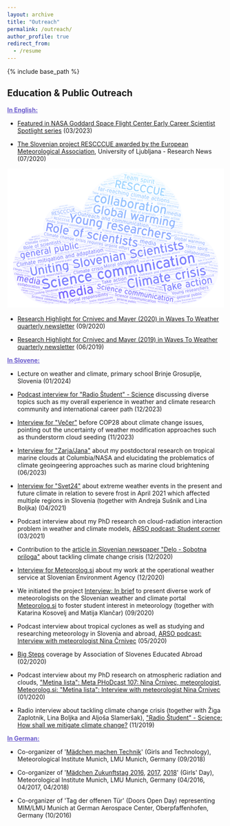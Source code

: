 ```yaml
---
layout: archive
title: "Outreach"
permalink: /outreach/
author_profile: true
redirect_from:
  - /resume
---
```


{% include base_path %}

## Education & Public Outreach

<b><font color="slateblue"><u>In English:</u></font></b> 

* [Featured in NASA Goddard Space Flight Center Early Career Scientist Spotlight series](https://science.gsfc.nasa.gov/600/ECSS/Nina-Crnivec.html) (03/2023)<br/>

* [The Slovenian project RESCCCUE awarded by the European Meteorological Association](https://www.uni-lj.si/research_and_development/research_news/interdisciplinary_research/2020070315391882/the_slovenian_project_rescccue_awarded_by_the_european_meteorological_association/), University of Ljubljana - Research News (07/2020)

![RESCCCUE Word Art](/images/RESCCCUE_WordArt.png)

* [Research Highlight for Crnivec and Mayer (2020) in Waves To Weather quarterly newsletter](https://www.wavestoweather.de/communication/dissemination-activities/publications/quarterly_newsletter/2020/w2w_newsletter_q3_2020.pdf) (09/2020)<br/>

* [Research Highlight for Crnivec and Mayer (2019) in Waves To Weather quarterly newsletter](https://www.wavestoweather.de/communication/dissemination-activities/publications/quarterly_newsletter/2019/w2w_newsletter_q2_20191.pdf) (06/2019)<br/>

<b><font color="slateblue"><u>In Slovene:</u></font></b> 

* Lecture on weather and climate, primary school Brinje Grosuplje, Slovenia (01/2024)

* [Podcast interview for "Radio Študent" - Science](https://radiostudent.si/znanost/odprti-termin-za-znanost/nocni-program-znanstvene-redakcije-0) discussing diverse topics such as my overall experience in weather and climate research community and international career path (12/2023)

* [Interview for "Večer"](https://vecer.com/slovenija/resevanje-sveta-pred-podnebnim-zlomom-lahko-clovek-spreminja-vreme-in-podnebje-10344702) before COP28 about climate change issues, pointing out the uncertainty of weather modification approaches such as thunderstorm cloud seeding (11/2023)

* [Interview for "Zarja/Jana"](https://novice.svet24.si/revija/jana/clanek/zgodbe/649140df5a399/kako-naredis-oblak) about my postdoctoral research on tropical marine clouds at Columbia/NASA and elucidating the problematics of climate geoingeering approaches such as marine cloud brightening (06/2023)

* [Interview for "Svet24"](https://novice.svet24.si/clanek/novice/slovenija/6073055dc2e54/najvec-skode-bodo-utrpeli-slovenski-sadjarji-vinogradniki-in-cebelarji) about extreme weather events in the present and future climate in relation to severe frost in April 2021 which affected multiple regions in Slovenia (together with Andreja Sušnik and Lina Boljka) (04/2021)

* Podcast interview about my PhD research on cloud-radiation interaction problem in weather and climate models, [ARSO podcast: Student corner](https://meteo.arso.gov.si/uploads/probase/www/fproduct/media/sl/podcast/podcast_20210317_ep057.mp3) (03/2021)

* Contribution to the [article in Slovenian newspaper "Delo - Sobotna priloga"](https://www.delo.si/sobotna-priloga/razglednice-z-vroce-strani-alp/) about tackling climate change crisis (12/2020)

* [Interview for Meteorolog.si](https://meteorolog.si/index.php/2020/12/18/nina-crnivec/) about my work at the operational weather service at Slovenian Environment Agency (12/2020)

* We initiated the project [Interview: In brief](http://meteorolog.si/index.php/2020/09/15/napovednik-intervjuji-na-kratko/) to present diverse work of meteorologists on the Slovenian weather and climate portal [Meteorolog.si](http://meteorolog.si/) to foster student interest in meteorology (together with Katarina Kosovelj and Matija Klančar) (09/2020)

* Podcast interview about tropical cyclones as well as studying and researching meteorology in Slovenia and abroad, [ARSO podcast: Interview with meteorologist Nina Črnivec](http://www.meteo.si/uploads/probase/www/fproduct/media/sl/podcast/podcast_20200520_ep040.mp3) (05/2020)

* [Big Steps](https://www.facebook.com/dvtis/photos/a.1017215245070418/1956902154435051/?type=3&theater) coverage by Association of Slovenes Educated Abroad (02/2020)

* Podcast interview about my PhD research on atmospheric radiation and clouds, ["Metina lista": Meta PHoDcast 107: Nina Črnivec, meteorologist](https://metinalista.si/meta-phodcast-107-nina-crnivec-meteorologinja/), [Meteorolog.si: "Metina lista": Interview with meteorologist Nina Črnivec](http://meteorolog.si/index.php/2020/02/03/metina-lista-intervju-z-meteorologinjo-nino-crnivec/) (01/2020)

* Radio interview about tackling climate change crisis (together with Žiga Zaplotnik, Lina Boljka and Aljoša Slameršak), ["Radio Študent" - Science: How shall we mitigate climate change?](https://radiostudent.si/znanost/zr-intervju/kako-bomo-bla%C5%BEili-podnebne-spremembe?fbclid=IwAR2y3n6dfT9tYwNvE19qQpJQxxlx4NXMCNswiruB8Ier-CspBRPHdpXCQM4) (11/2019)<br/> 

<!---
* Our 'Request of Slovenian researchers to take immediate action on improving the climate change mitigation and adaptation policy' (joint work with [Žiga Zaplotnik](https://zaplotnik.github.io/), [Lina Boljka](https://lina-boljka.github.io/) and [Aljoša Slameršak](https://ictaweb.uab.cat/personal_detail.php?id=4088)) has received extensive media coverage (11-12/2019):
> - **RTV-SLO (MMC):** [Znanstveniki: Slovenija ne kaže pripravljenosti, da bi se na podnebne spremembe odločno odzvala](https://www.rtvslo.si/okolje/novice/znanstveniki-slovenija-ne-kaze-pripravljenosti-da-bi-se-na-podnebne-spremembe-odlocno-odzvala/504612?fbclid=IwAR2Px1cLtDykMJxNszkG6MI1QDOM2LneGWqK70LchAvEST9RBr_VWVjM-7Y)<br/> 
> - **24 ur:** [Odprto pismo: Podnebne spremembe ogrožajo življenja več kot milijarde ljudi](https://www.24ur.com/novice/slovenija/razocarani-slovenski-znanstveniki-politiki-se-ne-zavedajo-resnosti-problema.html)<br/> 
> - **Dnevnik:** [Slovenski raziskovalci pozivajo k odločnemu ukrepanju za blaženje podnebnih sprememb](https://www.dnevnik.si/1042913601/slovenija/slovenski-raziskovalci-pozivajo-k-odlocnemu-ukrepanju-za-blazenje-podnebnih-sprememb)<br/> 
> - **Delo in Sobotna priloga:** [Slovenski raziskovalci pozivajo politiko: Sprejmite bolj ambiciozen podnebni načrt!](https://www.delo.si/novice/okolje/slovenski-raziskovalci-pozivajo-politiko-sprejmite-bolj-ambiciozen-podnebni-nacrt-247970.html)<br/>  
> - **STA-Znanost:** [Slovenski raziskovalci pozivajo k odločnemu ukrepanju za blaženje podnebnih sprememb](http://znanost.sta.si/2696264/slovenski-raziskovalci-pozivajo-k-odlocnemu-ukrepanju-za-blazenje-podnebnih-sprememb)<br/> 
> - **Mladina:** [Slovenski znanstveniki o podnebnih spremembah: Naša moralna in etična dolžnost je pozvati k ukrepanju](https://www.mladina.si/194097/slovenski-znanstveniki-o-podnebnih-spremembah-nasa-moralna-in-eticna-dolznost-je-pozvati-k-ukr/)<br/>  
> - **Večer:** [Znanstveniki pozivajo vlado, državni zbor in državni svet: "Ukrepajte!"](https://www.vecer.com/znanstveniki-pozivajo-vlado-drzavni-zbor-in-drzavni-svet-ukrepajte-10089051)<br/> 
> - **Slovenske novice:** [Grožnje Pahorju in Šarcu: pred Slovenijo katastrofalne spremembe](https://www.slovenskenovice.si/novice/slovenija/clanek/groznje-pahorju-in-sarcu-pred-slovenijo-katastrofalne-spremembe-247919)<br/>  
> - **Finance:** [Slovenski raziskovalci: vlada naj vključi podnebno problematiko v obvezen šolski program](https://oe.finance.si/8954794)<br/> 
> - **Politiks:** [Slovenski raziskovalci pozivajo k odločnemu ukrepanju za blaženje podnebnih sprememb](http://www.politikis.si/2019/11/slovenski-raziskovalci-pozivajo-k-odlocnemu-ukrepanju-za-blazenje-podnebnih-sprememb/)<br/> 
> - **TIMES.si:** [Slovenski raziskovalci: vlada naj vključi podnebno problematiko v obvezen šolski program](http://www.times.si/slovenija/slovenski-raziskovalci-vlada-naj-vkljuci-podnebno-problematiko-v-obvezen-solski-program--8eab3057b4f399f34eedc14a0423913804034be6.html)<br/> 
> - **Meteorolog.si** (November): [Podnebne spremembe – Odprto pismo](http://meteorolog.si/index.php/2019/11/11/podnebne-spremembe-odprto-pismo/)<br/> 
> - **Meteorolog.si** (December): [Odzivi na Zahtevo slovenskih raziskovalcev za sprejetje takojšnjih ukrepov za blaženje podnebnih sprememb in prilagajanje nanje](http://meteorolog.si/index.php/2019/12/13/odzivi-na-zahtevo-slovenskih-raziskovalcev-za-sprejetje-takojsnjih-ukrepov-za-blazenje-podnebnih-sprememb-in-prilagajanje-nanje/)<br/> 
> - **Zeleni Genij:** [Odprto pismo: Podnebne spremembe ogrožajo življenja več kot milijarde ljudi](https://zelenigenij.24ur.com/odprto-pismo-podnebne-spremembe-ogrozajo-zivljenja-vec-kot-milijarde-ljudi.html)<br/> 
> - **Kvardakadabra:** [Zahteva slovenskih znanstvenikov za sprejetje takojšnjih ukrepov  za blaženje podnebnih sprememb in prilagajanje nanje](https://www.scribd.com/document/434444707/Zahteva-slovenskih-znanstvenikov-za-sprejetje-takoj%C5%A1njih-ukrepov-za-bla%C5%BEenje-podnebnih-sprememb-in-prilagajanje-nanje?fbclid=IwAR07Noqc0WUfEeGxoe44hf0LuPNbSMlc3NKxCK9OCj7hNXaymeyW7ozgUGg)<br/> 
> - **Metropolitan:** [120 slovenskih strokovnjakov za odločno ukrepanje pri blaženju podnebnih sprememb](https://www.metropolitan.si/aktualno/120-slovenskih-strokovnjakov-za-odlocno-ukrepanje-pri-blazenju-podnebnih-sprememb/)<br/> 
> - **Hudo:** [Zaskrbljeni slovenski raziskovalci državo pozivajo k sprejetju takojšnjih ukrepov za blaženje podnebnih sprememb in prilagajanju nanje](https://hudo.com/si/2019/11/11/zaskrbljeni-slovenski-raziskovalci-drzavo-pozivajo-k-sprejetju-takojsnjih-ukrepov-za-blazenje-podnebnih-sprememb-prilagajanju-nanje/)<br/> 
> - **Svet24:** [Slovenija ne kaže pripravljenosti, da bi se na grožnjo podnebnih sprememb odzvala z odločnimi ukrepi](https://novice.svet24.si/clanek/novice/svet/5df8e1f62d92a/slovenija-ne-kaze-pripravljenosti-da-bi-se-na-groznjo-podnebnih-sprememb-odzvala-z-odlocnimi-ukrepi)<br/> 
> - **Zarja/Jana** (November): [Smo pozabili? Ljudje umirajo!](https://revijazarja.si/clanek/ljudje/5dd2bb059e1b5/smo-pozabili-ljudje-umirajo)<br/> 
> - **Zarja/Jana** (December): [Smo v usodnem času za človeštvo](https://revijazarja.si/clanek/zgodbe/5dee3441f3ac2/smo-v-usodnem-casu-za-clovestvo)<br/> 
> - **ARSO podcast:** [Podnebne spremembe - ukrepajmo zdaj!](https://meteo.arso.gov.si/uploads/probase/www/fproduct/media/sl/podcast/podcast_20191204_ep027.mp3)<br/> 
> - **Radio Študent:** [Kako bomo blažili podnebne spremembe?](https://radiostudent.si/znanost/zr-intervju/kako-bomo-bla%C5%BEili-podnebne-spremembe)<br/> 
> - **Radio Rai Furlanija Julijska Krajina:** [Poziv politikom in odločevalcem v Sloveniji za blažitev podnebnih sprememb na podubo štirih mladih slovenskih znanstvenikov (Hevreka del 18/11/2019)](http://www.rai.it/dl/portali/site/articolo/ContentItem-99a019aa-ca1e-4865-b5e0-bc047ac1bab4.html)<br/> 
  Mentioned also in:
> - **Frekvenca X - Val 202** (01/2020): [Stopinja in pol 1/4: Ko narava ni več naravna](https://val202.rtvslo.si/2019/12/frekvenca-x-177/)<br/> 
> - **Metina lista** (01/2020): [Meta PHoDcast 107: Nina Črnivec, meteorologinja](https://metinalista.si/meta-phodcast-107-nina-crnivec-meteorologinja/)<br/> 
> - **RTV-SLO (Dnevnik)** (01/2020): [Neizkoriščen sklad za podnebne spremembe](https://4d.rtvslo.si/arhiv/dnevnik/174665542/00:00:00)<br/> 
-->

<b><font color="slateblue"><u>In German:</u></font></b> 

* Co-organizer of '[Mädchen machen Technik](https://www.wavestoweather.de/equal_opportunity/activities/maedchenmachentechnik2018/index.html)' (Girls and Technology), Meteorological Institute Munich, LMU Munich, Germany (09/2018)<br/>

* Co-organizer of '[Mädchen Zukunftstag 2016](https://www.wavestoweather.de/equal_opportunity/activities/girls_day_2016/index.html), [2017](https://www.wavestoweather.de/equal_opportunity/activities/girls_day_2017/index.html), [2018](https://www.wavestoweather.de/equal_opportunity/activities/girlsday-2018/index.html)' (Girls' Day), Meteorological Institute Munich, LMU Munich, Germany (04/2016, 04/2017, 04/2018)<br/>

* Co-organizer of 'Tag der offenen Tür' (Doors Open Day) representing MIM/LMU Munich at German Aerospace Center, Oberpfaffenhofen, Germany (10/2016)









